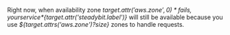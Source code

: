 Right now, when availability zone *${target.attr('aws.zone',0)}* fails, your service *${target.attr('steadybit.label')}* will still be available because you use *${target.attrs('aws.zone')?size}* zones to handle requests.
